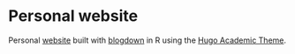 # Personal website

Personal [website](https://maxdomagk.de) built with [blogdown](https://pkgs.rstudio.com/blogdown/) in R using the [Hugo Academic Theme](https://github.com/wowchemy/starter-hugo-academic).
